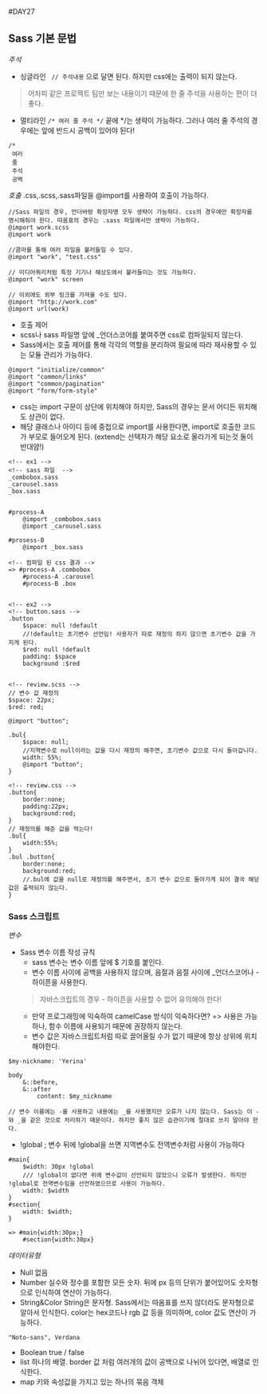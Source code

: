 #DAY27

## Sass 기본 문법

*주석*
* 싱글라인 
` // 주석내용` 으로 달면 된다. 하지만 css에는 출력이 되지 않는다.
> 어차피 같은 프로젝트 팀만 보는 내용이기 때문에 한 줄 주석을 사용하는 편이 더 좋다.
* 멀티라인 `/* 여러 줄 주석 */` 끝에 */는 생략이 가능하다. 그러나 여러 줄 주석의 경우에는 앞에 반드시 공백이 있어야 된다!
```
/*
 여러
 줄 
 주석
 공백
```

*호출*
.css,.scss,.sass파일을 @import를 사용하여 호출이 가능하다.
```
//Sass 파일의 경우, 언더바랑 확장자명 모두 생략이 가능하다. css의 경우에만 확장자를 명시해줘야 한다. 따옴표의 경우는 .sass 파일에서만 생략이 가능하다.
@import work.scss
@import work

//콤마를 통해 여러 파일을 불러들일 수 있다.
@import "work", "test.css"

// 미디어쿼리처럼 특정 기기나 해상도에서 불러들이는 것도 가능하다.
@import "work" screen

// 이외에도 외부 링크를 가져올 수도 있다.
@import "http://work.com"
@import url(work)
```

* 호출 제어
* scss나 sass 파일명 앞에 _언더스코어를 붙여주면 css로 컴파일되지 않는다.
* Sass에서는 호출 제어를 통해 각각의 역할을 분리하여 필요에 따라 재사용할 수 있는 모듈 관리가 가능하다.
```
@import "initialize/common"
@import "common/links"
@import "common/pagination"
@import "form/form-style"
```

* css는 import 구문이 상단에 위치해야 하지만, Sass의 경우는 문서 어디든 위치해도 상관이 없다.
* 해당 클래스나 아이디 등에 중첩으로 import를 사용한다면, import로 호출한 코드가 부모로 들어오게 된다. (extend는 선택자가 해당 요소로 올라가게 되는것 둘이 반대얌!)
```
<!-- ex1 -->
<!-- sass 파일  -->
_combobox.sass
_carousel.sass
_box.sass


#process-A
	@import _combobox.sass
	@import _carousel.sass

#prosess-B
	@import _box.sass

<!-- 컴파일 된 css 결과 -->
=> #process-A .combobox
	#process-A .carousel
	#process-B .box


<!-- ex2 -->
<!-- button.sass -->
.button
	$space: null !default 
	//!default는 초기변수 선언임! 사용자가 따로 재정의 하지 않으면 초기변수 값을 가지게 된다.
	$red: null !default
	padding: $space
	background :$red


<!-- review.scss -->
// 변수 값 재정의
$space: 22px;
$red: red;

@import "button";

.bul{
	$space: null;
	//지역변수로 null이라는 값을 다시 재정의 해주면, 초기변수 값으로 다시 돌아갑니다.
	width: 55%;
	@import "button";
}

<!-- review.css -->
.button{
	border:none;
	padding:22px;
	background:red;
}
// 재정의를 해준 값을 먹는다!
.bul{
	width:55%;
}
.bul .button{
	border:none;
	background:red;
	//.bul에 값을 null로 재정의를 해주면서, 초기 변수 값으로 돌아가게 되어 결국 해당 값은 출력되지 않는다.
}
```

### Sass 스크립트

*변수*
* Sass 변수 이름 작성 규칙
	- sass 변수는 변수 이름 앞에 $ 기호를 붙인다.
	- 변수 이름 사이에 공백을 사용하지 않으며, 음절과 음절 사이에 _언더스코어나 -하이픈을 사용한다.
	> 자바스크립트의 경우 - 하이픈을 사용할 수 없어 유의해야 한다!
	- 만약 프로그래밍에 익숙하여 camelCase 방식이 익숙하다면?
		=> 사용은 가능하나, 함수 이름에 사용되기 때문에 권장하지 않는다.
	- 변수 값은 자바스크립트처럼 따로 끌어올릴 수가 없기 때문에 항상 상위에 위치해야한다.

```
$my-nickname: 'Yerina'

body
	&::before,
	&::after
		content: $my_nickname

// 변수 이름에는 -를 사용하고 내용에는 _를 사용했지만 오류가 나지 않는다. Sass는 이 -와 _을 같은 것으로 처리하기 때문이다. 하지만 좋지 않은 습관이기에 절대로 쓰지 말아야 한다.
```

* !global ; 변수 뒤에 !global을 쓰면 지역변수도 전역변수처럼 사용이 가능하다
```
#main{
	$width: 30px !global
	/// !global이 없다면 위에 변수값이 선언되지 않았으니 오류가 발생한다. 하지만 !global로 전역변수임을 선언하였으므로 사용이 가능하다.
	width: $width
}
#section{
	width: $width;
}

=> #main{width:30px;}
	#section{width:30px}
```

*데이터유형*
* Null 없음
* Number 실수와 정수를 포함한 모든 숫자. 뒤에 px 등의 단위가 붙어있어도 숫자형으로 인식하여 연산이 가능하다.
* String&Color String은 문자형. Sass에서는 따옴표를 쓰지 않더라도 문자형으로 알아서 인식한다. color는 hex코드나 rgb 값 등을 의미하며, color 값도 연산이 가능하다.
```
"Noto-sans", Verdana
```
* Boolean true / false
* list 하나의 배열. border 값 처럼 여러개의 값이 공백으로 나뉘어 있다면, 배열로 인식한다.
* map 키와 속성값을 가지고 있는 하나의 묶음 객체




